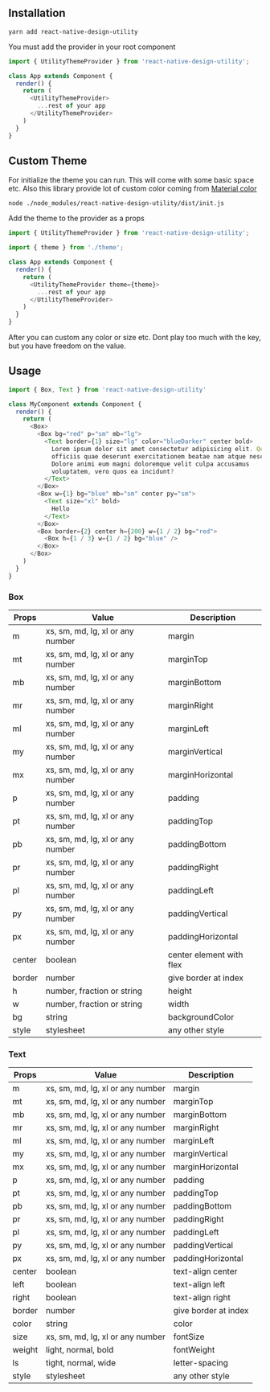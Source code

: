 ## Installation

```
yarn add react-native-design-utility
```

You must add the provider in your root component

```js
import { UtilityThemeProvider } from 'react-native-design-utility';

class App extends Component {
  render() {
    return (
      <UtilityThemeProvider>
        ...rest of your app
      </UtilityThemeProvider>
    )
  }
}
```

## Custom Theme

For initialize the theme you can run. This will come with some basic space etc. Also this library provide lot of custom color coming from [Material color ](https://www.materialpalette.com/colors)

```
node ./node_modules/react-native-design-utility/dist/init.js
```

Add the theme to the provider as a props

```js
import { UtilityThemeProvider } from 'react-native-design-utility';

import { theme } from './theme';

class App extends Component {
  render() {
    return (
      <UtilityThemeProvider theme={theme}>
        ...rest of your app
      </UtilityThemeProvider>
    )
  }
}
```

After you can custom any color or size etc. Dont play too much with the key, but you have freedom on the value.

## Usage

```js
import { Box, Text } from 'react-native-design-utility'

class MyComponent extends Component {
  render() {
    return (
      <Box>
        <Box bg="red" p="sm" mb="lg">
          <Text border={1} size="lg" color="blueDarker" center bold>
            Lorem ipsum dolor sit amet consectetur adipisicing elit. Quo,
            officiis quae deserunt exercitationem beatae nam atque nesciunt.
            Dolore animi eum magni doloremque velit culpa accusamus
            voluptatem, vero quos ea incidunt?
          </Text>
        </Box>
        <Box w={1} bg="blue" mb="sm" center py="sm">
          <Text size="xl" bold>
            Hello
          </Text>
        </Box>
        <Box border={2} center h={200} w={1 / 2} bg="red">
          <Box h={1 / 3} w={1 / 2} bg="blue" />
        </Box>
      </Box>
    )
  }
}
```

### Box

| Props  | Value                            | Description              |
| ------ | -------------------------------- | ------------------------ |
| m      | xs, sm, md, lg, xl or any number | margin                   |
| mt     | xs, sm, md, lg, xl or any number | marginTop                |
| mb     | xs, sm, md, lg, xl or any number | marginBottom             |
| mr     | xs, sm, md, lg, xl or any number | marginRight              |
| ml     | xs, sm, md, lg, xl or any number | marginLeft               |
| my     | xs, sm, md, lg, xl or any number | marginVertical           |
| mx     | xs, sm, md, lg, xl or any number | marginHorizontal         |
| p      | xs, sm, md, lg, xl or any number | padding                  |
| pt     | xs, sm, md, lg, xl or any number | paddingTop               |
| pb     | xs, sm, md, lg, xl or any number | paddingBottom            |
| pr     | xs, sm, md, lg, xl or any number | paddingRight             |
| pl     | xs, sm, md, lg, xl or any number | paddingLeft              |
| py     | xs, sm, md, lg, xl or any number | paddingVertical          |
| px     | xs, sm, md, lg, xl or any number | paddingHorizontal        |
| center | boolean                          | center element with flex |
| border | number                           | give border at index     |
| h      | number, fraction or string       | height                   |
| w      | number, fraction or string       | width                    |
| bg     | string                           | backgroundColor          |
| style  | stylesheet                       | any other style          |

### Text

| Props  | Value                            | Description          |
| ------ | -------------------------------- | -------------------- |
| m      | xs, sm, md, lg, xl or any number | margin               |
| mt     | xs, sm, md, lg, xl or any number | marginTop            |
| mb     | xs, sm, md, lg, xl or any number | marginBottom         |
| mr     | xs, sm, md, lg, xl or any number | marginRight          |
| ml     | xs, sm, md, lg, xl or any number | marginLeft           |
| my     | xs, sm, md, lg, xl or any number | marginVertical       |
| mx     | xs, sm, md, lg, xl or any number | marginHorizontal     |
| p      | xs, sm, md, lg, xl or any number | padding              |
| pt     | xs, sm, md, lg, xl or any number | paddingTop           |
| pb     | xs, sm, md, lg, xl or any number | paddingBottom        |
| pr     | xs, sm, md, lg, xl or any number | paddingRight         |
| pl     | xs, sm, md, lg, xl or any number | paddingLeft          |
| py     | xs, sm, md, lg, xl or any number | paddingVertical      |
| px     | xs, sm, md, lg, xl or any number | paddingHorizontal    |
| center | boolean                          | text-align center    |
| left   | boolean                          | text-align left      |
| right  | boolean                          | text-align right     |
| border | number                           | give border at index |
| color  | string                           | color                |
| size   | xs, sm, md, lg, xl or any number | fontSize             |
| weight | light, normal, bold              | fontWeight           |
| ls     | tight, normal, wide              | letter-spacing       |
| style  | stylesheet                       | any other style      |